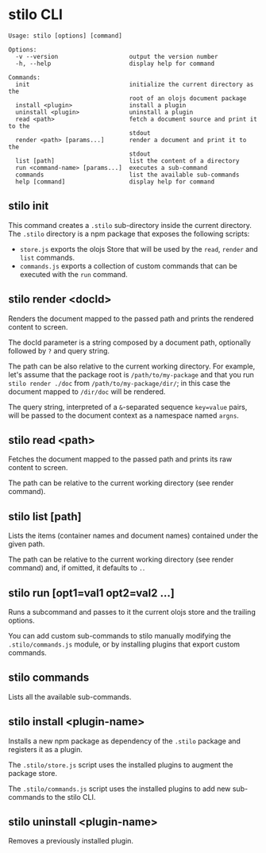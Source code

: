 # stilo CLI

```
Usage: stilo [options] [command]

Options:
  -v --version                    output the version number
  -h, --help                      display help for command

Commands:
  init                            initialize the current directory as the
                                  root of an olojs document package
  install <plugin>                install a plugin
  uninstall <plugin>              uninstall a plugin
  read <path>                     fetch a document source and print it to the
                                  stdout
  render <path> [params...]       render a document and print it to the
                                  stdout
  list [path]                     list the content of a directory
  run <command-name> [params...]  executes a sub-command
  commands                        list the available sub-commands
  help [command]                  display help for command
```

## stilo init
This command creates a `.stilo` sub-directory inside the current directory.
The `.stilo` directory is a npm package that exposes the following scripts:

* `store.js` exports the olojs Store that will be used by the `read`, `render`
  and `list` commands. 
* `commands.js` exports a collection of custom commands that can be executed
  with the `run` command.


## stilo render &lt;docId&gt;
Renders the document mapped to the passed path and prints the rendered content
to screen.

The docId parameter is a string composed by a document path, optionally followed
by `?` and query string.

The path can be also relative to the current working directory. For example,
let's assume that the package root is `/path/to/my-package` and that you
run `stilo render ./doc` from `/path/to/my-package/dir/`; in this case the
document mapped to `/dir/doc` will be rendered.

The query string, interpreted of a `&`-separated sequence `key=value` pairs,
will be passed to the document context as a namespace named `argns`.


## stilo read &lt;path&gt;
Fetches the document mapped to the passed path and prints its raw content
to screen.

The path can be relative to the current working directory (see render command).


## stilo list [path]
Lists the items (container names and document names) contained under the given
path.

The path can be relative to the current working directory (see render command)
and, if omitted, it defaults to `.`.


## stilo run <command-name> [opt1=val1 opt2=val2 ...]
Runs a subcommand and passes to it the current olojs store and the trailing
options.

You can add custom sub-commands to stilo manually modifying the `.stilo/commands.js` 
module, or by installing plugins that export custom commands.


## stilo commands
Lists all the available sub-commands.


## stilo install &lt;plugin-name&gt;
Installs a new npm package as dependency of the `.stilo` package and registers 
it as a plugin. 

The `.stilo/store.js` script uses the installed plugins to augment the package 
store. 

The `.stilo/commands.js` script uses the installed plugins to add new 
sub-commands to the stilo CLI. 


## stilo uninstall &lt;plugin-name&gt;
Removes a previously installed plugin.
